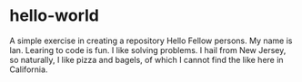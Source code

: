 # hello-world
A simple exercise in creating a repository
Hello Fellow persons. My name is Ian. Learing to code is fun. I like solving problems. 
I hail from New Jersey, so naturally, I like pizza and bagels, of which I cannot find the like here in California.
